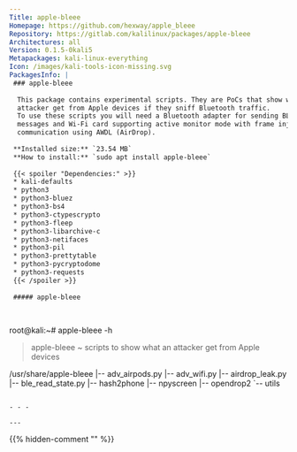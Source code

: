```yaml
---
Title: apple-bleee
Homepage: https://github.com/hexway/apple_bleee
Repository: https://gitlab.com/kalilinux/packages/apple-bleee
Architectures: all
Version: 0.1.5-0kali5
Metapackages: kali-linux-everything 
Icon: /images/kali-tools-icon-missing.svg
PackagesInfo: |
 ### apple-bleee
 
  This package contains experimental scripts. They are PoCs that show what an
  attacker get from Apple devices if they sniff Bluetooth traffic.
  To use these scripts you will need a Bluetooth adapter for sending BLE
  messages and Wi-Fi card supporting active monitor mode with frame injection for
  communication using AWDL (AirDrop).
 
 **Installed size:** `23.54 MB`  
 **How to install:** `sudo apt install apple-bleee`  
 
 {{< spoiler "Dependencies:" >}}
 * kali-defaults
 * python3
 * python3-bluez
 * python3-bs4
 * python3-ctypescrypto
 * python3-fleep
 * python3-libarchive-c
 * python3-netifaces
 * python3-pil
 * python3-prettytable
 * python3-pycryptodome
 * python3-requests
 {{< /spoiler >}}
 
 ##### apple-bleee
 
 
 ```
 root@kali:~# apple-bleee -h
 
 > apple-bleee ~ scripts to show what an attacker get from Apple devices
 
 /usr/share/apple-bleee
 |-- adv_airpods.py
 |-- adv_wifi.py
 |-- airdrop_leak.py
 |-- ble_read_state.py
 |-- hash2phone
 |-- npyscreen
 |-- opendrop2
 `-- utils
 ```
 
 - - -
 
---
```

{{% hidden-comment "<!--Do not edit anything above this line-->" %}}
